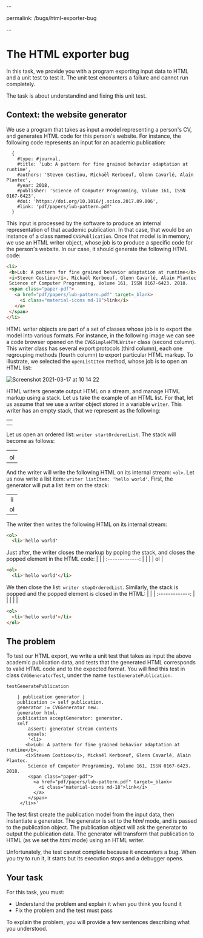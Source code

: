 --

permalink: /bugs/html-exporter-bug

--

# The HTML exporter bug
In this task, we provide you with a program exporting input data to HTML and a unit test to test it.
The unit test encounters a failure and cannot run completely.

The task is about understandind and fixing this unit test.

## Context: the website generator

We use a program that takes as input a model representing a person's CV, and generates HTML code for this person's website.
For instance, the following code represents an input for an academic publication:

```Smalltalk
  {
    #type: #journal,
    #title: 'Lub: A pattern for fine grained behavior adaptation at runtime',
    #authors: 'Steven Costiou, Mickaël Kerboeuf, Glenn Cavarlé, Alain Plantec',
    #year: 2018,
    #publisher: 'Science of Computer Programming, Volume 161, ISSN 0167-6423',
    #doi: 'https://doi.org/10.1016/j.scico.2017.09.006',
    #link: 'pdf/papers/lub-pattern.pdf'
  }
 ```
This input is processed by the software to produce an internal representation of that academic publication.
In that case, that would be an instance of a class named `CVGPublication`.
Once that model is in memory, we use an HTML writer object, whose job is to produce a specific code for the person's website.
In our case, it should generate the following HTML code: 
 
 ```HTML
<li>
  <b>Lub: A pattern for fine grained behavior adaptation at runtime</b>.
  <i>Steven Costiou</i>, Mickaël Kerboeuf, Glenn Cavarlé, Alain Plantec. 
  Science of Computer Programming, Volume 161, ISSN 0167-6423. 2018. 
  <span class="paper-pdf">
    <a href="pdf/papers/lub-pattern.pdf" target=_blank>
      <i class="material-icons md-18">link</i>
    </a>
  </span>
</li>
```
 
HTML writer objects are part of a set of classes whose job is to export the model into various formats.
For instance, in the following image we can see a code browser opened on the `CVGSimpleHTMLWriter` class (second column).
This writer class has several export protocols (third column), each one regrouping methods (fourth column) to export particular HTML markup.
To illustrate, we selected the `openListItem` method, whose job is to open an HTML list:
 
![Screenshot 2021-03-17 at 10 14 22](https://user-images.githubusercontent.com/26929529/111443315-8d4cad00-8709-11eb-8114-a51cf60580ba.png)

HTML writers generate output HTML on a stream, and manage HTML markup using a stack.
Let us take the example of an HTML list.
For that, let us assume that we use a writer object stored in a variable `writer`.
This writer has an empty stack, that we represent as the following:

| |
| :-------------: |
|  | 
|  | 

Let us open an ordered list: `writer startOrderedList`. 
The stack will become as follows:

| |
| :-------------: |
|  | 
| ol | 

And the writer will write the following HTML on its internal stream: `<ol>`.
Let us now write a list item: `writer listItem: 'hello world'`.
First, the generator will put a list item on the stack:

| |
| :-------------: |
| li | 
| ol | 

The writer then writes the following HTML on its internal stream:
```HTML
<ol>
  <li>'hello world'
```
Just after, the writer closes the markup by poping the stack, and closes the popped element in the HTML code:
| |
| :-------------: |
| | 
| ol | 

```HTML
<ol>
  <li>'hello world'</li>
```

We then close the list: `writer stopOrderedList`.
Similarly, the stack is popped and the popped element is closed in the HTML:
| |
| :-------------: |
| | 
| | 

```HTML
<ol>
  <li>'hello world'</li>
</ol>
```


## The problem

To test our HTML export, we write a unit test that takes as input the above academic publication data, and tests that the generated HTML corresponds to valid HTML code and to the expected format.
You will find this test in class `CVGGeneratorTest`, under the name `testGeneratePublication`. 

```Smalltalk
testGeneratePublication

	| publication generator |
	publication := self publication.
	generator := CVGGenerator new.
	generator html.
	publication acceptGenerator: generator.
	self
		assert: generator stream contents
		equals:
		'<li>
       <b>Lub: A pattern for fine grained behavior adaptation at runtime</b>.
       <i>Steven Costiou</i>, Mickaël Kerboeuf, Glenn Cavarlé, Alain Plantec. 
        Science of Computer Programming, Volume 161, ISSN 0167-6423. 2018. 
        <span class="paper-pdf">
          <a href="pdf/papers/lub-pattern.pdf" target=_blank>
            <i class="material-icons md-18">link</i>
          </a>
        </span>
     </li>>'
 ```
The test first create the publication model from the input data, then instantiate a generator.
The generator is set to the *html* mode, and is passed to the publication object.
The publication object will ask the generator to output the publication data.
The generator will transform that publication to HTML (as we set the *html* mode) using an HTML writer.

Unfortunately, the test cannot complete because it encounters a bug.
When you try to run it, it starts but its execution stops and a debugger opens.

## Your task

For this task, you must:
* Understand the problem and explain it when you think you found it
* Fix the problem and the test must pass

To explain the problem, you will provide a few sentences describing what you understood.
